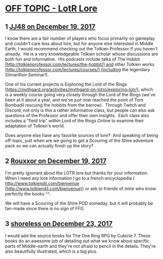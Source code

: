 # [OFF TOPIC - LotR Lore](https://community.fantasyflightgames.com/topic/265805-off-topic-lotr-lore/)

## 1 [JJ48 on December 19, 2017](https://community.fantasyflightgames.com/topic/265805-off-topic-lotr-lore/?do=findComment&comment=3135098)

I know there are a fair number of players who focus primarily on gameplay and couldn't care less about lore, but for anyone else interested in Middle Earth, I would recommend checking out the Tolkien Professor if you haven't already.  He is a very knowledgeable Tolkien scholar whose discussions are both fun and informative.  His podcasts include talks of The Hobbit [http://tolkienprofessor.com/lectures/the-hobbit/] and other Tolkien works [http://tolkienprofessor.com/lectures/courses/] (including the legendary Silmarillion Seminar!).

One of his current projects is Exploring the Lord of the Rings [https://mythgard.org/activities/mythgard-on-lotro/exploring-lotr/], which is a weekly course going very closely through the Lord of the Rings (we've been at it about a year, and we've just now reached the point of Tom Bombadil rescuing the hobbits from the barrow).  Through Twitch and Discord, not only is this a rather informative class, but people can also ask questions of the Professor and offer their own insights.  Each class also includes a "field trip" within Lord of the Rings Online to examine their adaptation of Tolkien's world.

Does anyone else have any favorite sources of lore?  And speaking of being off-topic, just when are we going to get a Scouring of the Shire adventure pack so we can actually finish up the story?

## 2 [Rouxxor on December 19, 2017](https://community.fantasyflightgames.com/topic/265805-off-topic-lotr-lore/?do=findComment&comment=3135226)

I'm pretty ignorant about the LOTR lore but thanks for your information. When I need any lore information I go to a french encyclopedia ( http://www.tolkiendil.com/bienvenue [http://www.tolkiendil.com/bienvenue]) or ask to friends of mine who know perfectly the books ^^.

We will have a Scouring of the Shire POD someday, but it will probably be fan-made since there is no sign of FFG.

## 3 [shoreless on December 23, 2017](https://community.fantasyflightgames.com/topic/265805-off-topic-lotr-lore/?do=findComment&comment=3140264)

I would add the source books for The One Ring RPG by Cubicle 7. These books do an awesome job of detailing out what we know about specific parts of Middle-earth and they're not afraid to pencil in the details. They're also beautifully illustrated, which is a big plus.

